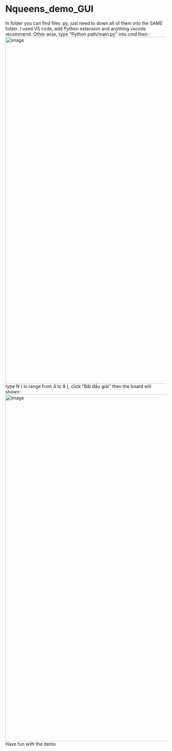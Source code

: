 # Nqueens_demo_GUI
In folder you can find files .py, just need to down all of them into the SAME folder. I used VS code, add Python extension and anything vscode recommend.
Other wise, type "Python path/main.py" into cmd then :
<img width="1920" height="1080" alt="image" src="https://github.com/user-attachments/assets/7877e369-1613-448b-bf27-7b4d5b304942" />
type N ( in range from 4 to 8 ), click "Bắt đầu giải" then the board will shown:
<img width="1920" height="1080" alt="image" src="https://github.com/user-attachments/assets/738e1a95-79f1-4485-914d-676ae78ae065" />
Have fun with the demo
